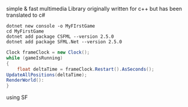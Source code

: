 simple & fast multimedia Library
originally written for c++ but has been translated to c#

```console
dotnet new console -o MyFIrstGame
cd MyFirstGame
dotnet add package CSFML --version 2.5.0
dotnet add package SFML.Net --version 2.5.0
```
```c#
Clock frameClock = new Clock();
while (gameIsRunning)
{
	float deltaTime = frameClock.Restart().AsSeconds();
UpdateAllPositions(deltaTime);
RenderWorld():
}
```
using SF